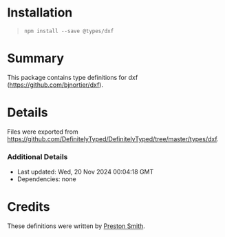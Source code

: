 # Installation
> `npm install --save @types/dxf`

# Summary
This package contains type definitions for dxf (https://github.com/bjnortier/dxf).

# Details
Files were exported from https://github.com/DefinitelyTyped/DefinitelyTyped/tree/master/types/dxf.

### Additional Details
 * Last updated: Wed, 20 Nov 2024 00:04:18 GMT
 * Dependencies: none

# Credits
These definitions were written by [Preston Smith](https://github.com/prestonii).

